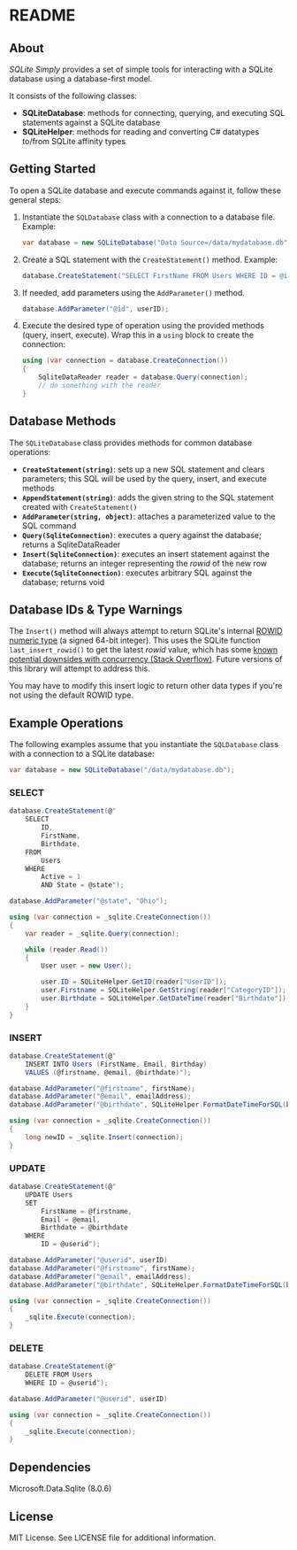 ﻿# README

## About

_SQLite Simply_ provides a set of simple tools for interacting with a SQLite database using a database-first model.

It consists of the following classes:

* **SQLiteDatabase**: methods for connecting, querying, and executing SQL statements against a SQLite database
* **SQLiteHelper**: methods for reading and converting C# datatypes to/from SQLite affinity types

## Getting Started

To open a SQLite database and execute commands against it, follow these general steps:

1. Instantiate the `SQLDatabase` class with a connection to a database file. Example:

	``` csharp
	var database = new SQLiteDatabase("Data Source=/data/mydatabase.db");
	```

  
2. Create a SQL statement with the `CreateStatement()` method. Example:

	``` csharp
	database.CreateStatement("SELECT FirstName FROM Users WHERE ID = @id");
	```

   
3. If needed, add parameters using the `AddParameter()` method.

	``` csharp
	database.AddParameter("@id", userID);
	```


4. Execute the desired type of operation using the provided methods (query, insert, execute). Wrap this in a `using` block to create the connection:

	``` csharp
	using (var connection = database.CreateConnection())
	{
		SqliteDataReader reader = database.Query(connection);
		// do something with the reader
	}
	```

## Database Methods

The `SQLiteDatabase` class provides methods for common database operations:

* **`CreateStatement(string)`**: sets up a new SQL statement and clears parameters; this SQL will be used by the query, insert, and execute methods
* **`AppendStatement(string)`**: adds the given string to the SQL statement created with `CreateStatement()`
* **`AddParameter(string, object)`**: attaches a parameterized value to the SQL command
* **`Query(SqliteConnection)`**: executes a query against the database; returns a SqliteDataReader
* **`Insert(SqliteConnection)`**: executes an insert statement against the database; returns an integer representing the _rowid_ of the new row
* **`Execute(SqliteConnection)`**: executes arbitrary SQL against the database; returns void

## Database IDs &amp; Type Warnings

The `Insert()` method will always attempt to return SQLite's internal [ROWID numeric type](https://www.sqlite.org/rowidtable.html) (a signed 64-bit integer). This uses the SQLite function `last_insert_rowid()` to get the latest _rowid_ value, which has some [known potential downsides with concurrency (Stack Overflow)](https://stackoverflow.com/questions/2127138/how-to-retrieve-the-last-autoincremented-id-from-a-sqlite-table). Future versions of this library will attempt to address this.

You may have to modify this insert logic to return other data types if you're not using the default ROWID type.

## Example Operations

The following examples assume that you instantiate the `SQLDatabase` class with a connection to a SQLite database:

``` csharp
var database = new SQLiteDatabase("/data/mydatabase.db");
```

### SELECT

``` csharp
database.CreateStatement(@"
	SELECT
		ID,
		FirstName,
		Birthdate,
	FROM
		Users
	WHERE
		Active = 1
		AND State = @state");

database.AddParameter("@state", "Ohio");

using (var connection = _sqlite.CreateConnection())
{
    var reader = _sqlite.Query(connection);

    while (reader.Read())
    {
        User user = new User();

        user.ID = SQLiteHelper.GetID(reader["UserID"]);
        user.Firstname = SQLiteHelper.GetString(reader["CategoryID"]);
        user.Birthdate = SQLiteHelper.GetDateTime(reader["Birthdate"]);
    }
}
```

### INSERT

``` csharp
database.CreateStatement(@"
	INSERT INTO Users (FirstName, Email, Birthday)
	VALUES (@firstname, @email, @birthdate)");

database.AddParameter("@firstname", firstName);
database.AddParameter("@email", emailAddress);
database.AddParameter("@birthdate", SQLiteHelper.FormatDateTimeForSQL(birthdate));

using (var connection = _sqlite.CreateConnection())
{
    long newID = _sqlite.Insert(connection);
}
```

### UPDATE

``` csharp
database.CreateStatement(@"
	UPDATE Users
	SET
		FirstName = @firstname,
		Email = @email,
		Birthdate = @birthdate
	WHERE
		ID = @userid");

database.AddParameter("@userid", userID)
database.AddParameter("@firstname", firstName);
database.AddParameter("@email", emailAddress);
database.AddParameter("@birthdate", SQLiteHelper.FormatDateTimeForSQL(birthdate));

using (var connection = _sqlite.CreateConnection())
{
    _sqlite.Execute(connection);
}
```

### DELETE

``` csharp
database.CreateStatement(@"
	DELETE FROM Users
	WHERE ID = @userid");

database.AddParameter("@userid", userID)

using (var connection = _sqlite.CreateConnection())
{
    _sqlite.Execute(connection);
}
```

## Dependencies

Microsoft.Data.Sqlite (8.0.6)

## License

MIT License. See LICENSE file for additional information.